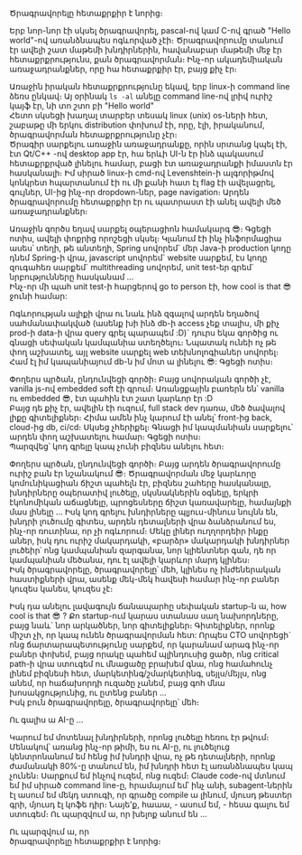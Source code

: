 Ծրագրավորելը հետաքրքիր է նորից։

Երբ նոր-նոր էի սկսել ծրագրավորել, pascal-ով կամ C-ով գրած "Hello world"-ով առանձնապես ոգևորված չէի։
Ծրագրավորումը տանում էր ավելի շատ մաթեմի խնդիրներին, հավանաբար մաթեմի մեջ էր հետաքրքրությունս, քան ծրագրավորման։
Ինչ-որ ակադեմիական առաջադրանքներ, որը հա հետաքրքիր էր, բայց քիչ էր։

Առաջին իրական հետաքրքրությունը եկավ, երբ linux-ի command line ձեռս ընկավ։
Այ օրինակ `ls -al` անելը command line-ով լրիվ ուրիշ կայֆ էր, նի տո շտո բի "Hello world" \
Հետո սկսեցի խաղալ տարբեր տեսակ linux (unix) os-ների հետ, շաբաթը մի երկու distribution փոխում էի,
որը, էլի, իրականում, ծրագրավորման հետաքրքրությունը չէր։ \
Ծրագիր սարքելու առաջին առաջադրանքը, որին սրտանց կպել էի, էտ Qt/C++ -ով desktop app էր, հա երևի UI-ն էր ինձ պակասում հետաքրքրված լինելու
համար, բացի էտ առաջադրանքի իմաստն էր հասկանալի։
Իմ սիրած linux-ի cmd-ով Levenshtein-ի ալգորիթմով կոնկրետ հպարտանում էի ու մի քանի հատ էլ flag էի ավելացրել, գույներ,
UI-ից ինչ-որ dropdown-ներ, page navigation։ Արդեն ծրագրավորումը հետաքրքիր էր ու պատրաստ էի անել ավելի մեծ առաջադրանքներ։

Առաջին գործս եղավ սարքել օպերացիոն համակարգ 😎։ Գցեցի ոտիս, ավելի փոքրից որոշեցի սկսել։
Կլանում էի ինչ ինֆորմացիա ասես՝ տեղի, թե անտեղի, Spring սովորեմ\` մեր Java-ի production կոդը դնեմ Spring-ի վրա, javascript սովորեմ\` website սարքեմ,
էս կոդը զուգահեռ սարքեմ\` multithreading սովորեմ, unit test-եր գրեմ` նրբությունները հասկանամ ... \
Ինչ-որ մի պահ unit test-ի հարցերով go to person էի, how cool is that 😎 ջունի համար:

Ոգևորության ալիքի վրա ու նաև ինձ զգալով արդեն եղածով սահմանափակված (ասենք խի ինձ db-ի access չեք տալիս, մի քիչ prod-ի data-ի վրա query գրել պարապեմ :D)`
դուրս եկա գործից ու գնացի սեփական կամպանիա ստեղծելու։
Նպատակ ունեի ոչ թե փող աշխատել, այլ website սարքել web տեխնոլոգիաներ սովորել։ \
Համ էլ իմ կապանիայում db-ն իմ մոտ ա լինելու 😎: Գցեցի ոտիս։

Փողերս պրծան, ընդունվեցի գործի։ Բայց սովորական գործի չէ, vanilla js-ով embedded soft էի գրում։
Առանցքային բառերն են՝ vanilla ու embedded 😎, էտ պահին էտ շատ կարևոր էր :D \
Բայց դե քիչ էր, ավելին էի ուզում, full stack dev դառա, մեծ ծավալով լիքը գիտելիքներ։
Հիմա ամեն ինչ կարում էի անել՝ front-ից back, cloud-ից db, ci/cd։ Սկսեց չհերիքել։
Գնացի իմ կապմանիան սարքելու՝ արդեն փող աշխատելու համար։ Գցեցի ոտիս։ \
Պարզվեց՝ կոդ գրելը կապ չունի բիզնես անելու հետ։

Փողերս պրծան, ընդունվեցի գործի։ Բայց արդեն ծրագրավորումը ուրիշ բան էր նշանակում 😎։
Ծրագրավորման մեջ կարևորը կոմունիկացիան ճիշտ պահելն էր, բիզնես շահերը հասկանալը, խնդիրները օպերատիվ լուծելը,
սկսնակներին օգնելը, երկրի էկոնոմիկան աճացնելը, պրոցեսները ճիշտ կառավարելը, համայնքի մաս լինելը ...
Իսկ կոդ գրելու խնդիրները պլյուս-մինուս նույնն են, խնդրի լուծումը գիտես, արդեն դետալների վրա ձանձրանում ես, ինչ-որ ռուտինա, որ չի ոգևորում։
Մեկը լիներ ուղղորդեիր ինքը աներ, իսկ դու ուրիշ մակարդակի, «բարձր» մակարդակի խնդիրներ լուծեիր՝
ոնց կամպանիան զարգանա, նոր կլիենտներ գան, դե որ կամպանիան մեծանա, դու էլ ավելի կարևոր մարդ կլինես։ \
Իսկ ծրագրավորելը, ծրագրավորելը՝ մեհ, կլինես ոչ ինժեներական հաստիքների վրա, ասենք մեկ-մեկ հավեսի համար ինչ-որ բաներ կուզես կանես, կուզես չէ։

Իսկ դա անելու լավագույն ճանապարհը սեփական startup-ն ա, how cool is that 😎 ?
Քո startup-ում կարաս ստանաս սաղ նախորդները, բայց նաև\` նոր արկածներ, նոր գիտելիքներ։
Գիտելիքներ, որոնք միշտ չի, որ կապ ունեն ծրագրավորման հետ:
Որպես CTO սովորեցի` ոնց ճարտարապետությունը սարքեմ, որ կարանամ արագ ինչ-որ բաներ փոխեմ, բայց որակը պահեմ պլինդուսից ցածր,
ոնց critical path-ի վրա ստուգեմ ու մնացածը բրախեմ գնա, ոնց համահունչ լինեմ բիզնեսի հետ, մարկետինգ/շմարկետինգ, սեյլս/մեյլս,
ոնց անեմ, որ հաճախորդի ուզածը չանեմ, բայց գոհ մնա խոսակցությունից, ու ըտենց բաներ ... \
Իսկ բուն ծրագրավորելը, ծրագրավորելը՝ մեհ։

Ու գալիս ա AI-ը ...

Կարում եմ մոտենալ խնդիրների, որոնց լուծելը հեռու էր թվում։ Մենակով՝ առանց ինչ-որ թիմի, ես ու AI-ը,
ու լուծելուց կենտրոնանում եմ հենց իմ խնդրի վրա, ոչ թե դետալների, որոնք ժամանակի 80%-ը տանում են, իմ խնդրի հետ էլ առանձնապես կապ չունեն։
Սարքում եմ ինչով ուզեմ, ոնց ուզեմ։ Claude code-ով մտնում եմ իմ սիրած command line-ը, հրամայում եմ՝ ինչ անի, subagent-ներին էլ ասում եմ
մեկդ ստուգի, որ գրածը compile ա լինում, մյուսդ թեստեր գրի, մյուսդ էլ կոֆե դիր։
Նայե'ք, հաաա, - ասում եմ, - հեսա գալու եմ ստուգեմ։ Ու պարզվում ա, որ խելոք անում են ...

Ու պարզվում ա, որ \
ծրագրավորելը հետաքրքիր է նորից։
